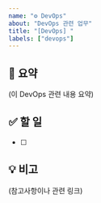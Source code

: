 ```yaml
---
name: "⚙️ DevOps"
about: "DevOps 관련 업무"
title: "[DevOps] "
labels: ["devops"]
---
```


## 📌 요약
(이 DevOps 관련 내용 요약)

## ✅ 할 일
- [ ]

## 💡 비고
(참고사항이나 관련 링크)